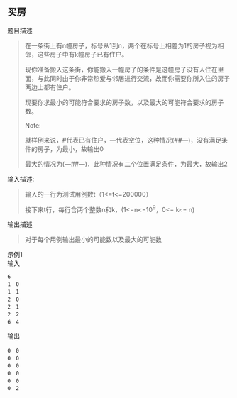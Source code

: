 ## 买房

题目描述

> 在一条街上有n幢房子，标号从1到n，两个在标号上相差为1的房子视为相邻，这些房子中有k幢房子已有住户。
> 
> 现你准备搬入这条街，你能搬入一幢房子的条件是这幢房子没有人住在里面，与此同时由于你非常热爱与邻居进行交流，故而你需要你所入住的房子两边上都有住户。
> 
> 现要你求最小的可能符合要求的房子数，以及最大的可能符合要求的房子数。
> 
> Note:
> 
> 就样例来说，#代表已有住户，—代表空位，这种情况(##—)，没有满足条件的房子，为最小，故输出0
> 
> 最大的情况为(—##—)，此种情况有二个位置满足条件，为最大，故输出2

输入描述:
> 输入的一行为测试用例数t（1<=t<=200000）
> 
> 接下来t行，每行含两个整数n和k，(1<=n<=10<sup>9</sup>，0<= k<= n)

输出描述
> 对于每个用例输出最小的可能数以及最大的可能数

示例1  
输入
```
6  
1　0  
1　1  
2　0  
2　1  
2　2  
6　4  
```
输出
```
0　0
0　0
0　0
0　0
0　0
0　2
```